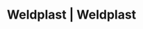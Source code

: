 ---
Filename: "eshop-products-variant424"
Link: "file:/Users/vinayakpatel/Downloads/www.weldplast.cz/eshop_products_compare/add/eshop-products-variant424"
product_name: "null"
product_id: "null"
title: "Weldplast | Weldplast"
product_desc: ""
product_specs: ""
product_downloads: ""
href: ""
p_desc_2: ""
accessories: ""
similar_products: ""
---